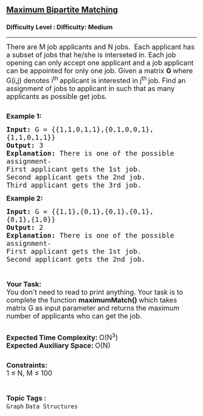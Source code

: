 <h2><a href="https://www.geeksforgeeks.org/problems/maximum-bipartite-matching/1?itm_source=geeksforgeeks&itm_medium=article&itm_campaign=practice_card">Maximum Bipartite Matching</a></h2><h3>Difficulty Level : Difficulty: Medium</h3><hr><div class="problems_problem_content__Xm_eO"><p><span style="font-size:18px">There are M job applicants and N jobs.&nbsp; Each applicant has a subset of jobs that he/she is interseted in. Each job opening can only accept one applicant and a job applicant can be appointed for only one job. Given a matrix <strong>G </strong>where G(i,j) denotes i<sup>th&nbsp;</sup>applicant is interested in j<sup>th&nbsp;</sup>job. Find an assignment of jobs to applicant in such that as many applicants as possible get jobs.</span><br>
&nbsp;</p>

<p><span style="font-size:18px"><strong>Example 1:</strong></span></p>

<pre><span style="font-size:18px"><strong>Input: </strong>G = {{1,1,0,1,1},{0,1,0,0,1},
{1,1,0,1,1}}
<strong>Output: </strong>3
<strong>Explanation: </strong>There is one of the possible
assignment-
First applicant gets the 1st job.
Second applicant gets the 2nd job.
Third applicant gets the 3rd job.</span>
</pre>

<p><span style="font-size:18px"><strong>Example 2:</strong></span></p>

<pre><span style="font-size:18px"><strong>Input: </strong>G = {{1,1},{0,1},{0,1},{0,1},
{0,1},{1,0}}
<strong>Output: </strong>2
<strong>Explanation: </strong>There is one of the possible
assignment-
First applicant gets the 1st job.
Second applicant gets the 2nd job.</span>
</pre>

<p>&nbsp;</p>

<p><span style="font-size:18px"><strong>Your Task:</strong><br>
You don't need to read to print anything. Your task is to complete the function&nbsp;<strong>maximumMatch()&nbsp;</strong>which takes matrix G as input parameter and returns the maximum number of applicants who can get the job.</span><br>
&nbsp;</p>

<p><span style="font-size:18px"><strong>Expected Time Complexity:&nbsp;</strong>O(N<sup>3</sup>)<br>
<strong>Expected Auxiliary Space:&nbsp;</strong>O(N)</span><br>
&nbsp;</p>

<p><span style="font-size:18px"><strong>Constraints:</strong><br>
1 ≤ N, M ≤ 100</span></p>
</div><br><p><span style=font-size:18px><strong>Topic Tags : </strong><br><code>Graph</code>&nbsp;<code>Data Structures</code>&nbsp;